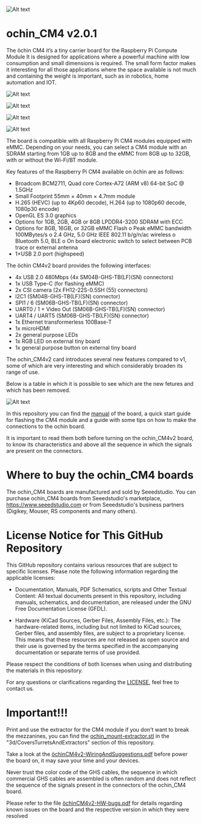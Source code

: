 ![Alt text](images/logo.png?raw=true&=200x "ochin_CM4")
# ochin_CM4 v2.0.1
The öchìn CM4 it’s a tiny carrier board for the Raspberry Pi Compute Module  It is designed for applications where a powerful machine with low consumption and small dimensions is required. The small form factor makes it interesting for all those applications where the space available is not much and containing the weight is important, such as in robotics, home automation and IOT.

![Alt text](images/ochin_CM4_topDoc.png?raw=true "ochin_CM4")

![Alt text](images/ochin_CM4_botDoc.png?raw=true "ochin_CM4 back")

![Alt text](images/ochin_CM4_USBext_topDoc.png?raw=true "ochin_CM4extUSB")

![Alt text](images/ochin_CM4_USBext_botDoc.png?raw=true "ochin_CM4extUSB")


The board is compatible with all Raspberry Pi CM4 modules equipped with eMMC. Depending on your needs, you can select a CM4 module with an SDRAM starting from 1GB up to 8GB and the eMMC from 8GB up to 32GB, with or without the Wi-Fi/BT module.

Key features of the Raspberry Pi CM4 available on öchìn are as follows:
* Broadcom BCM2711, Quad core Cortex-A72 (ARM v8) 64-bit SoC @ 1.5GHz
* Small Footprint 55mm × 40mm × 4.7mm module
* H.265 (HEVC) (up to 4Kp60 decode), H.264 (up to 1080p60 decode, 1080p30 encode)
* OpenGL ES 3.0 graphics
* Options for 1GB, 2GB, 4GB or 8GB LPDDR4-3200 SDRAM with ECC
* Options for 8GB, 16GB, or 32GB eMMC Flash
o Peak eMMC bandwidth 100MBytes/s
o 2.4 GHz, 5.0 GHz IEEE 802.11 b/g/n/ac wireless
o Bluetooth 5.0, BLE
o On board electronic switch to select between PCB trace or external antenna
* 1×USB 2.0 port (highspeed)

The öchìn CM4v2 board provides the following interfaces:

*	4x USB 2.0 480Mbps (4x SM04B-GHS-TB(LF)(SN) connectors)
*	1x USB Type-C (for flashing eMMC)
*	2x CSI camera (2x FH12-22S-0.5SH (55) connectors)
*	I2C1 (SM04B-GHS-TB(LF)(SN) connector)
*	SPI1 / 6 (SM06B-GHS-TB(LF)(SN) connector)
*	UART0 / 1 + Video Out (SM06B-GHS-TB(LF)(SN) connector)
*	UART4 / UART5 (SM06B-GHS-TB(LF)(SN) connector)
*	1x Ethernet transformerless 100Base-T
*	1x microHDMI
*	2x general purpose LEDs
*	1x RGB LED on external tiny board
*	1x general purpose button on external tiny board

The ochin_CM4v2 card introduces several new features compared to v1, some of which are very interesting and which considerably broaden its range of use. 

Below is a table in which it is possible to see which are the new fetures and which has been removed.

![Alt text](images/ochin_comparison_table.png?raw=true "ochin_CM4 comparison table")

In this repository you can find the [manual](öchìnCM4v2-Manual.pdf) of the board, a quick start guide for flashing the CM4 module and a guide with some tips on how to make the connections to the ochin board. 

It is important to read them both before turning on the ochin_CM4v2 board, to know its characteristics and above all the sequence in which the signals are present on the connectors.

# Where to buy the ochin_CM4 boards
The ochin_CM4 boards are manufactured and sold by Seeedstudio. You can purchase ochin_CM4 boards from Seeedstudio's marketplace, https://www.seeedstudio.com or from Seeedstudio's business partners (Digikey, Mouser, RS components and many others).

# License Notice for This GitHub Repository

This GitHub repository contains various resources that are subject to specific licenses. Please note the following information regarding the applicable licenses:

* Documentation, Manuals, PDF Schematics, scripts and Other Textual Content: All textual documents present in this repository, including manuals, schematics, and documentation, are released under the GNU Free Documentation License (GFDL).

* Hardware (KiCad Sources, Gerber Files, Assembly Files, etc.): The hardware-related items, including but not limited to KiCad sources, Gerber files, and assembly files, are subject to a proprietary license. This means that these resources are not released as open source and their use is governed by the terms specified in the accompanying documentation or separate terms of use provided.

Please respect the conditions of both licenses when using and distributing the materials in this repository.

For any questions or clarifications regarding the [LICENSE](LICENSE), feel free to contact us.

# Important!!!

Print and use the extractor for the CM4 module if you don't want to break the mezzanines, you can find the [ochin_mount-extractor.stl](3d/CoversTurretsAndExtractors/ochin_mount-extractor.stl) in the "3d/CoversTurretsAndExtractors" section of this repository.

Take a look at the [öchìnCM4v2-WiringAndSuggestions.pdf](öchìnCM4v2-WiringAndSuggestions.pdf) before power the board on, it may save your time and your devices.

Never trust the color code of the GHS cables, the sequence in which commercial GHS cables are assembled is often random and does not reflect the sequence of the signals present in the connectors of the ochin_CM4 board.

Please refer to the file [öchìnCM4v2-HW-bugs.pdf](öchìnCM4v2-HW-bugs.pdf) for details regarding known issues on the board and the respective version in which they were resolved